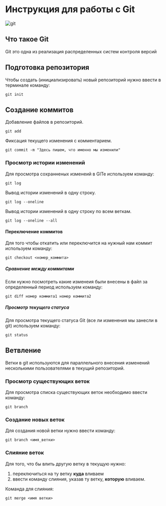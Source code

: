 # **Инструкция для работы с Git**

![git](git!.png)

## Что такое Git

Git это одна из реализация распределенных систем контроля версий

## Подготовка репозитория

Чтобы создать (инициализировать) новый репозиторий нужно ввести в терминале команду:

    git init

## Создание коммитов 

Добавление файлов в репозиторий.

    git add 

Фиксация текущего изменения с комментарием. 

    git commit -m "Здесь пишем, что именно мы изменили"


### Просмотр истории изменений
Для просмотра сохранненых изменеий в GITe используем команду:

    git log

Вывод истории изменений в одну строку.

    git log --oneline

Вывод истории изменений в одну строку по всем веткам.

    git log --oneline --all

#### Переключение коммитов 

Для того чтобы откатить или переключится на нужный нам коммит используем команду:

    git checkout <номер_коммита>

##### Сравнение между коммитами

Если нужно посмотреть какие изменеия были внесены в файл за определенный период используем команду:

    git diff номер коммита1 номер коммита2 

##### Просмотр текущего статуса

Для просмотра текущего статуса Git (все ли изменения мы занесли в git) используем команду:

    git status

## Ветвление

Ветки в git используются для параллельного внесения изменений несколькими пользователями в текущий репозиторий. 

### Просмотр существующих веток

Для просмотра списка существующих веток необходимо ввести команду:

    git branch

### Создание новых веток

Для создания новой ветки нужно ввести команду:

    git branch <имя_ветки>

### Слияние веток

Для того, что бы влить другую ветку в текущую нужно:
1. переключиться на ту ветку **куда** вливаем 
2. ввести команду слияния, указав ту ветку, **которую** вливаем.

Команда для слияния:

    git merge <имя ветки>